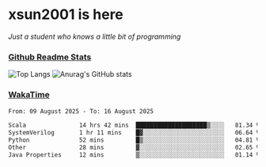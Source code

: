 # xsun2001 is here

*Just a student who knows a little bit of programming*

### [Github Readme Stats](https://github.com/anuraghazra/github-readme-stats)

![Top Langs](https://github-readme-stats.vercel.app/api/top-langs/?username=xsun2001&layout=compact&theme=radical) ![Anurag's GitHub stats](https://github-readme-stats.vercel.app/api?username=xsun2001&show_icons=true&theme=radical)

### [WakaTime](https://wakatime.com)

<!--START_SECTION:waka-->

```txt
From: 09 August 2025 - To: 16 August 2025

Scala               14 hrs 42 mins  ████████████████████▒░░░░   81.34 %
SystemVerilog       1 hr 11 mins    █▓░░░░░░░░░░░░░░░░░░░░░░░   06.64 %
Python              52 mins         █▒░░░░░░░░░░░░░░░░░░░░░░░   04.81 %
Other               28 mins         ▓░░░░░░░░░░░░░░░░░░░░░░░░   02.65 %
Java Properties     12 mins         ▒░░░░░░░░░░░░░░░░░░░░░░░░   01.14 %
```

<!--END_SECTION:waka-->
